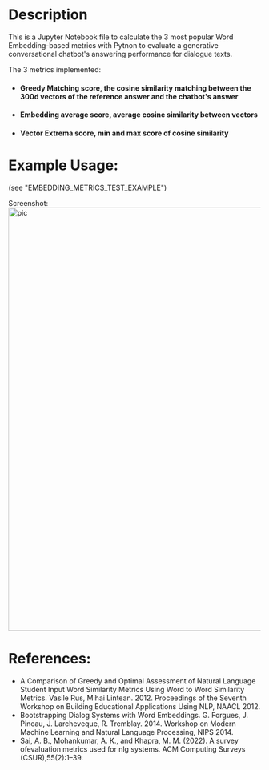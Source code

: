 
# Description 

This is a Jupyter Notebook file to calculate the 3 most popular Word Embedding-based metrics with Pytnon to evaluate a generative conversational chatbot's answering performance for dialogue texts. 

The 3 metrics implemented: 
* #### Greedy Matching score, the cosine similarity matching between the 300d vectors of the reference answer and the chatbot's answer
* #### Embedding average score, average cosine similarity between vectors
* #### Vector Extrema score, min and max score of cosine similarity

# Example Usage:  
(see "EMBEDDING_METRICS_TEST_EXAMPLE") 

Screenshot: 
<img width="845" alt="pic" src="https://github.com/aron-radvanyi/Embedding_Metrics_Calculator/assets/108479744/165a8a9e-d0ae-4188-b1ea-a69921da2758">


# References: 
* A Comparison of Greedy and Optimal Assessment of Natural Language Student Input Word Similarity Metrics Using Word to Word Similarity Metrics. Vasile Rus, Mihai Lintean. 2012. Proceedings of the Seventh Workshop on Building Educational Applications Using NLP, NAACL 2012.
* Bootstrapping Dialog Systems with Word Embeddings. G. Forgues, J. Pineau, J. Larcheveque, R. Tremblay. 2014. Workshop on Modern Machine Learning and Natural Language Processing, NIPS 2014.
* Sai, A. B., Mohankumar, A. K., and Khapra, M. M. (2022). A survey ofevaluation metrics used for nlg systems. ACM Computing Surveys (CSUR),55(2):1–39.










